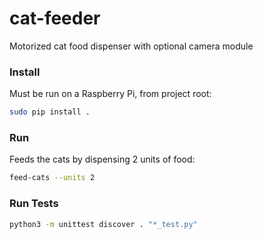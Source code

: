 # cat-feeder
Motorized cat food dispenser with optional camera module

### Install
Must be run on a Raspberry Pi, from project root:
```bash
sudo pip install .
```

### Run
Feeds the cats by dispensing 2 units of food:
```bash
feed-cats --units 2
```

### Run Tests
```bash
python3 -m unittest discover . "*_test.py"
```

